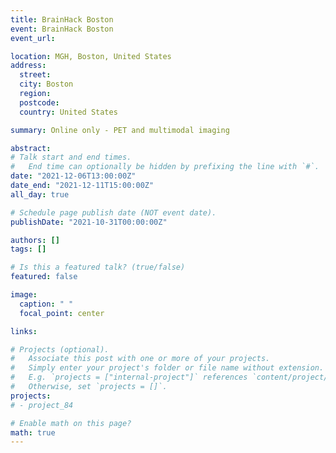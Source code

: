 ```yaml
---
title: BrainHack Boston
event: BrainHack Boston
event_url:

location: MGH, Boston, United States
address:
  street:
  city: Boston
  region:
  postcode:
  country: United States

summary: Online only - PET and multimodal imaging

abstract:
# Talk start and end times.
#   End time can optionally be hidden by prefixing the line with `#`.
date: "2021-12-06T13:00:00Z"
date_end: "2021-12-11T15:00:00Z"
all_day: true

# Schedule page publish date (NOT event date).
publishDate: "2021-10-31T00:00:00Z"

authors: []
tags: []

# Is this a featured talk? (true/false)
featured: false

image:
  caption: " "
  focal_point: center

links:

# Projects (optional).
#   Associate this post with one or more of your projects.
#   Simply enter your project's folder or file name without extension.
#   E.g. `projects = ["internal-project"]` references `content/project/deep-learning/index.md`.
#   Otherwise, set `projects = []`.
projects:
# - project_84

# Enable math on this page?
math: true
---
```

